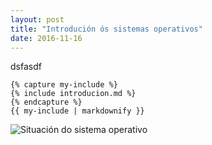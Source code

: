 ```yaml
---
layout: post
title: "Introdución ós sistemas operativos"
date: 2016-11-16
---
```

dsfasdf

    {% capture my-include %}
    {% include introducion.md %}
    {% endcapture %}
    {{ my-include | markdownify }}

![Situación do sistema operativo]({{http://irocho.github.io/}}/imaxes/capas.png)
